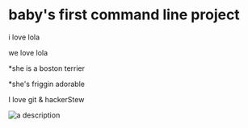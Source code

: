 # baby's first command line project

i love lola

we love lola

*she is a boston terrier

*she's friggin adorable

I love git & hackerStew

![a description](http://nicenicejpg.com/200/200)